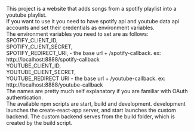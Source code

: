 This project is a website that adds songs from a spotify playlist into a youtube playlist. 
<br>If you want to use it you need to have spotify api and youtube data api accounts and set their credentials as environment variables. 
<br>The environment variables you need to set are as follows: 
<br>SPOTIFY_CLIENT_ID,
<br>SPOTIFY_CLIENT_SECRET,
<br>SPOTIFY_REDIRECT_URI, - the base url + /spotify-callback. ex: http://localhost:8888/spotify-callback
<br>YOUTUBE_CLIENT_ID,
<br>YOUTUBE_CLIENT_SECRET,
<br>YOUTUBE_REDIRECT URI - the base url + /youtube-callback. ex: http://localhost:8888/youtube-callback
<br>The names are pretty much self explanatory if you are familiar with OAuth authentication.
<br>The available npm scripts are start, build and development. development launches the create-react-app server, and start launches the custom backend. The custom backend serves from the build folder, which is created by the build script.
